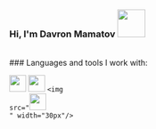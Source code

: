 ### Hi, I'm Davron Mamatov <img src="https://media.giphy.com/media/hvRJCLFzcasrR4ia7z/giphy.gif" width="50px"/>
<br/>
### Languages and tools I work with:

<code><img src="https://www.freeiconspng.com/thumbs/html5-icon/html5-icon-4.png" width="30px"/></code>
<code><img src="https://icon-library.com/images/css-icon-png/css-icon-png-8.jpg" width="30px"/></code>
<code><img src="<code><img src="https://icon-library.com/images/css-icon-png/css-icon-png-8.jpg" width="30px"/></code>
" width="30px"/></code>
